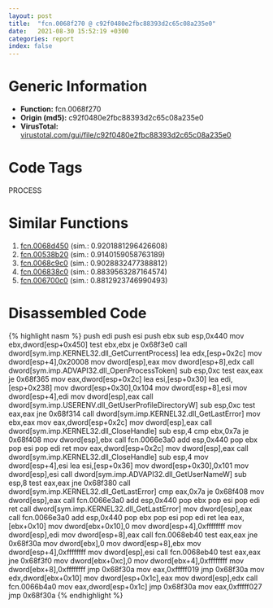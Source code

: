 ```yaml
---
layout: post
title:  "fcn.0068f270 @ c92f0480e2fbc88393d2c65c08a235e0"
date:   2021-08-30 15:52:19 +0300
categories: report
index: false
---
```


# Generic Information
- **Function:** fcn.0068f270
- **Origin (md5):** c92f0480e2fbc88393d2c65c08a235e0
- **VirusTotal:** [virustotal.com/gui/file/c92f0480e2fbc88393d2c65c08a235e0][virustotal_ref]

# Code Tags
<span class="tag" id="PROCESS">PROCESS</span>


# Similar Functions

1. [fcn.0068d450][similar_1_ref] (sim.: 0.9201881296426608)
2. [fcn.00538b20][similar_2_ref] (sim.: 0.9140159058763189)
3. [fcn.0068c9c0][similar_3_ref] (sim.: 0.9028832477388812)
4. [fcn.006838c0][similar_4_ref] (sim.: 0.8839563287164574)
5. [fcn.006700c0][similar_5_ref] (sim.: 0.8812923746990493)


# Disassembled Code

{% highlight nasm %}
push edi
push esi
push ebx
sub esp,0x440
mov ebx,dword[esp+0x450]
test ebx,ebx
je 0x68f3e0
call dword[sym.imp.KERNEL32.dll_GetCurrentProcess]
lea edx,[esp+0x2c]
mov dword[esp+4],0x20008
mov dword[esp],eax
mov dword[esp+8],edx
call dword[sym.imp.ADVAPI32.dll_OpenProcessToken]
sub esp,0xc
test eax,eax
je 0x68f365
mov eax,dword[esp+0x2c]
lea esi,[esp+0x30]
lea edi,[esp+0x238]
mov dword[esp+0x30],0x104
mov dword[esp+8],esi
mov dword[esp+4],edi
mov dword[esp],eax
call dword[sym.imp.USERENV.dll_GetUserProfileDirectoryW]
sub esp,0xc
test eax,eax
jne 0x68f314
call dword[sym.imp.KERNEL32.dll_GetLastError]
mov ebx,eax
mov eax,dword[esp+0x2c]
mov dword[esp],eax
call dword[sym.imp.KERNEL32.dll_CloseHandle]
sub esp,4
cmp ebx,0x7a
je 0x68f408
mov dword[esp],ebx
call fcn.0066e3a0
add esp,0x440
pop ebx
pop esi
pop edi
ret
mov eax,dword[esp+0x2c]
mov dword[esp],eax
call dword[sym.imp.KERNEL32.dll_CloseHandle]
sub esp,4
mov dword[esp+4],esi
lea esi,[esp+0x36]
mov dword[esp+0x30],0x101
mov dword[esp],esi
call dword[sym.imp.ADVAPI32.dll_GetUserNameW]
sub esp,8
test eax,eax
jne 0x68f380
call dword[sym.imp.KERNEL32.dll_GetLastError]
cmp eax,0x7a
je 0x68f408
mov dword[esp],eax
call fcn.0066e3a0
add esp,0x440
pop ebx
pop esi
pop edi
ret
call dword[sym.imp.KERNEL32.dll_GetLastError]
mov dword[esp],eax
call fcn.0066e3a0
add esp,0x440
pop ebx
pop esi
pop edi
ret
lea eax,[ebx+0x10]
mov dword[ebx+0x10],0
mov dword[esp+4],0xffffffff
mov dword[esp],edi
mov dword[esp+8],eax
call fcn.0068eb40
test eax,eax
jne 0x68f30a
mov dword[ebx],0
mov dword[esp+8],ebx
mov dword[esp+4],0xffffffff
mov dword[esp],esi
call fcn.0068eb40
test eax,eax
jne 0x68f3f0
mov dword[ebx+0xc],0
mov dword[ebx+4],0xffffffff
mov dword[ebx+8],0xffffffff
jmp 0x68f30a
mov eax,0xfffff019
jmp 0x68f30a
mov edx,dword[ebx+0x10]
mov dword[esp+0x1c],eax
mov dword[esp],edx
call fcn.0066b4a0
mov eax,dword[esp+0x1c]
jmp 0x68f30a
mov eax,0xfffff027
jmp 0x68f30a
{% endhighlight %}


[similar_1_ref]: /report/fcn.0068d450@c92f0480e2fbc88393d2c65c08a235e0
[similar_2_ref]: /report/fcn.00538b20@c92f0480e2fbc88393d2c65c08a235e0
[similar_3_ref]: /report/fcn.0068c9c0@c92f0480e2fbc88393d2c65c08a235e0
[similar_4_ref]: /report/fcn.006838c0@c92f0480e2fbc88393d2c65c08a235e0
[similar_5_ref]: /report/fcn.006700c0@c92f0480e2fbc88393d2c65c08a235e0
[virustotal_ref]: https://www.virustotal.com/gui/file/c92f0480e2fbc88393d2c65c08a235e0